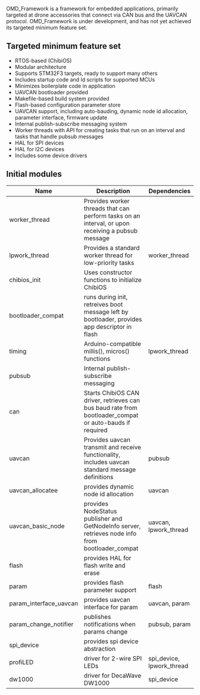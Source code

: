 OMD_Framework is a framework for embedded applications, primarily targeted at drone accessories that connect via CAN bus and the UAVCAN protocol. OMD_Framework is under development, and has not yet achieved its targeted minimum feature set.

## Targeted minimum feature set
- RTOS-based (ChibiOS)
- Modular architecture
- Supports STM32F3 targets, ready to support many others
- Includes startup code and ld scripts for supported MCUs
- Minimizes boilerplate code in application
- UAVCAN bootloader provided
- Makefile-based build system provided
- Flash-based configuration parameter store
- UAVCAN support, including auto-bauding, dynamic node id allocation, parameter interface, firmware update
- Internal publish-subscribe messaging system
- Worker threads with API for creating tasks that run on an interval and tasks that handle pubsub messages
- HAL for SPI devices
- HAL for I2C devices
- Includes some device drivers

## Initial modules
|Name|Description|Dependencies|
|---|---|---|
|worker_thread|Provides worker threads that can perform tasks on an interval, or upon receiving a pubsub message||
|lpwork_thread|Provides a standard worker thread for low-priority tasks|worker_thread|
|chibios_init|Uses constructor functions to initialize ChibiOS||
|bootloader_compat|runs during init, retreives boot message left by bootloader, provides app descriptor in flash||
|timing|Arduino-compatible millis(), micros() functions|lpwork_thread|
|pubsub|Internal publish-subscribe messaging||
|can|Starts ChibiOS CAN driver, retrieves can bus baud rate from bootloader_compat or auto-bauds if required||
|uavcan|Provides uavcan transmit and receive functionality, includes uavcan standard message definitions|pubsub|
|uavcan_allocatee|provides dynamic node id allocation|uavcan|
|uavcan_basic_node|provides NodeStatus publisher and GetNodeInfo server, retrieves node info from bootloader_compat|uavcan, lpwork_thread|
|flash|provides HAL for flash write and erase||
|param|provides flash parameter support|flash|
|param_interface_uavcan|provides uavcan interface for param|uavcan, param|
|param_change_notifier|publishes notifications when params change|pubsub, param|
|spi_device|provides spi device abstraction||
|profiLED|driver for 2-wire SPI LEDs|spi_device, lpwork_thread|
|dw1000|driver for DecaWave DW1000|spi_device|
